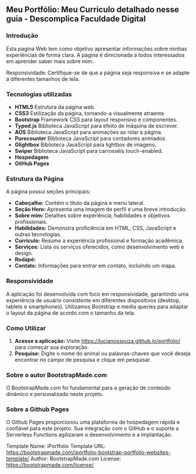 ## Meu Portfólio: Meu Curriculo detalhado nesse guia - Descomplica Faculdade Digital

### Introdução
Esta pagina Web tem como objetivo apresentar informações sobre minhas experiências de forma clara. A página é direcionada a todos interessados em aprender saber mais sobre mim.

Responsividade: Certifique-se de que a página seja responsiva e se adapte a diferentes tamanhos de tela.

### Tecnologias utilizadas
* **HTML5** Estrutura da página web.
* **CSS3** Estilização da página, tornando-a visualmente atraente
* **Bootstrap** Framework CSS para layout responsivo e componentes.
* **Typed.js** Biblioteca JavaScript para efeito de máquina de escrever.
* **AOS** Biblioteca JavaScript para animações ao rolar a página.
* **Purecounter** Biblioteca JavaScript para contadores animados.
* **Glightbox** Biblioteca JavaScript para lightbox de imagens.
* **Swiper** Biblioteca JavaScript para carrosséis touch-enabled.
* **Hospedagem** 
* **GitHub Pages**

### Estrutura da Página
A página possui seções principais:
* **Cabeçalho:** Contém o título da página e menu lateral.
* **Seção Hero:** Apresenta uma imagem de perfil e uma breve introdução.
* **Sobre mim:** Detalhes sobre experiência, habilidades e objetivos profissionais.
* **Habilidades:** Demonstra proficiência em HTML, CSS, JavaScript e outras tecnologias.
* **Currículo:** Resume a experiência profissional e formação acadêmica.
* **Serviços:** Lista os serviços oferecidos, como desenvolvimento web e design.
* **Rodapé:**
* **Contato:** Informações para entrar em contato, incluindo um mapa.

### Responsividade
A aplicação foi desenvolvida com foco em responsividade, garantindo uma experiência de usuário consistente em diferentes dispositivos (desktop, tablets e smartphones). Utilizamos Bootstrap e media queries para adaptar o layout da página de acordo com o tamanho da tela.

### Como Utilizar
1. **Acesse a aplicação:** Visite https://lucianossouza.github.io/portfolio/ para começar sua exploração.
2. **Pesquise:** Digite o nome do animal ou palavras-chaves que você deseja encontrar no campo de pesquisa e clique em pesquisar.

### Sobre o autor BootstrapMade.com
O BootstrapMade.com foi fundamental para a geração de conteúdo dinâmico e personalizado neste projeto.

### Sobre a Github Pages
O Github Pages proporcionou uma plataforma de hospedagem rápida e confiável para este projeto. Sua integração com o GitHub e o suporte a Serverless Functions agilizaram o desenvolvimento e a implantação.


Template Name: iPortfolio
Template URL: https://bootstrapmade.com/iportfolio-bootstrap-portfolio-websites-template/
Author: BootstrapMade.com
License: https://bootstrapmade.com/license/
